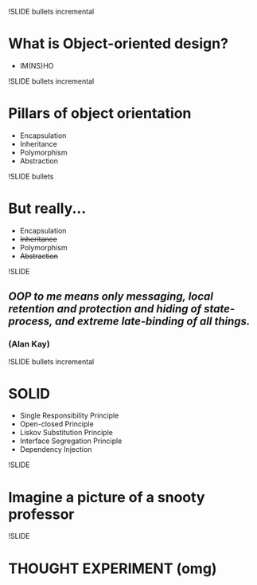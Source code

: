 !SLIDE bullets incremental
# What is Object-oriented design? #
* IM(NS)HO

!SLIDE bullets incremental
# Pillars of object orientation #
* Encapsulation
* Inheritance
* Polymorphism
* Abstraction

!SLIDE bullets
# But really... #
* Encapsulation
* <del>Inheritance</del>
* Polymorphism
* <del>Abstraction</del>

!SLIDE
## *OOP to me means only messaging, local retention and protection and hiding of state-process, and extreme late-binding of all things.* ##

### **(Alan Kay)** ###

!SLIDE bullets incremental
# SOLID #

* Single Responsibility Principle
* Open-closed Principle
* Liskov Substitution Principle
* Interface Segregation Principle
* Dependency Injection

!SLIDE
# Imagine a picture of a snooty professor #

!SLIDE
# THOUGHT EXPERIMENT (omg) #
